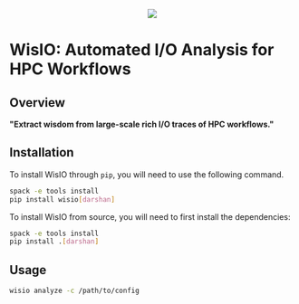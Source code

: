 <p align="center">
    <img src="./assets/logo.png">
</p>

# WisIO: Automated I/O Analysis for HPC Workflows

## Overview

**"Extract wisdom from large-scale rich I/O traces of HPC workflows."**

## Installation

To install WisIO through `pip`, you will need to use the following command.

```bash
spack -e tools install
pip install wisio[darshan]
```

To install WisIO from source, you will need to first install the dependencies:

```bash
spack -e tools install
pip install .[darshan]
```

## Usage

```bash
wisio analyze -c /path/to/config
```
